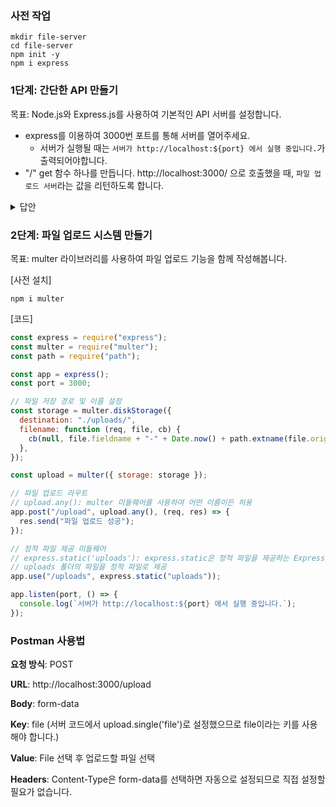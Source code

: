 ### 사전 작업

```shell
mkdir file-server
cd file-server
npm init -y
npm i express
```

### 1단계: 간단한 API 만들기

목표: Node.js와 Express.js를 사용하여 기본적인 API 서버를 설정합니다.

- express를 이용하여 3000번 포트를 통해 서버를 열어주세요.
  - 서버가 실행될 때는 `서버가 http://localhost:${port} 에서 실행 중입니다.`가 출력되어야합니다.
- "/" get 함수 하나를 만듭니다.
  http://localhost:3000/ 으로 호출했을 때, `파일 업로드 서버`라는 값을 리턴하도록 합니다.

<details>
<summary>답안</summary>

```js
const express = require("express");
const app = express();
const port = 3000;

app.get("/", (req, res) => {
  res.send("파일 업로드 서버");
});

app.listen(port, () => {
  console.log(`서버가 http://localhost:${port} 에서 실행 중입니다.`);
});
```

</details>

### 2단계: 파일 업로드 시스템 만들기

목표: multer 라이브러리를 사용하여 파일 업로드 기능을 함께 작성해봅니다.

[사전 설치]

```shell
npm i multer
```

[코드]

```js
const express = require("express");
const multer = require("multer");
const path = require("path");

const app = express();
const port = 3000;

// 파일 저장 경로 및 이름 설정
const storage = multer.diskStorage({
  destination: "./uploads/",
  filename: function (req, file, cb) {
    cb(null, file.fieldname + "-" + Date.now() + path.extname(file.originalname));
  },
});

const upload = multer({ storage: storage });

// 파일 업로드 라우트
// upload.any(): multer 미들웨어를 사용하여 어떤 이름이든 허용
app.post("/upload", upload.any(), (req, res) => {
  res.send("파일 업로드 성공");
});

// 정적 파일 제공 미들웨어
// express.static('uploads'): express.static은 정적 파일을 제공하는 Express.js의 내장 미들웨어
// uploads 폴더의 파일을 정적 파일로 제공
app.use("/uploads", express.static("uploads"));

app.listen(port, () => {
  console.log(`서버가 http://localhost:${port} 에서 실행 중입니다.`);
});
```

### Postman 사용법

**요청 방식**: POST

**URL**: http://localhost:3000/upload

**Body**: form-data

**Key**: file (서버 코드에서 upload.single('file')로 설정했으므로 file이라는 키를 사용해야 합니다.)

**Value**: File 선택 후 업로드할 파일 선택

**Headers**: Content-Type은 form-data를 선택하면 자동으로 설정되므로 직접 설정할 필요가 없습니다.
